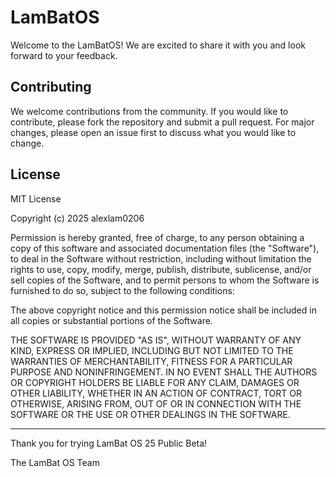 # LamBatOS

Welcome to the LamBatOS! We are excited to share it with you and look forward to your feedback.

## Contributing

We welcome contributions from the community. If you would like to contribute, please fork the repository and submit a pull request. For major changes, please open an issue first to discuss what you would like to change.

## License

MIT License

Copyright (c) 2025 alexlam0206

Permission is hereby granted, free of charge, to any person obtaining a copy
of this software and associated documentation files (the "Software"), to deal
in the Software without restriction, including without limitation the rights
to use, copy, modify, merge, publish, distribute, sublicense, and/or sell
copies of the Software, and to permit persons to whom the Software is
furnished to do so, subject to the following conditions:

The above copyright notice and this permission notice shall be included in all copies or substantial portions of the Software.

THE SOFTWARE IS PROVIDED "AS IS", WITHOUT WARRANTY OF ANY KIND, EXPRESS OR
IMPLIED, INCLUDING BUT NOT LIMITED TO THE WARRANTIES OF MERCHANTABILITY,
FITNESS FOR A PARTICULAR PURPOSE AND NONINFRINGEMENT. IN NO EVENT SHALL THE
AUTHORS OR COPYRIGHT HOLDERS BE LIABLE FOR ANY CLAIM, DAMAGES OR OTHER
LIABILITY, WHETHER IN AN ACTION OF CONTRACT, TORT OR OTHERWISE, ARISING FROM,
OUT OF OR IN CONNECTION WITH THE SOFTWARE OR THE USE OR OTHER DEALINGS IN THE
SOFTWARE.

-------------------------------------------------

Thank you for trying LamBat OS 25 Public Beta!

The LamBat OS Team
